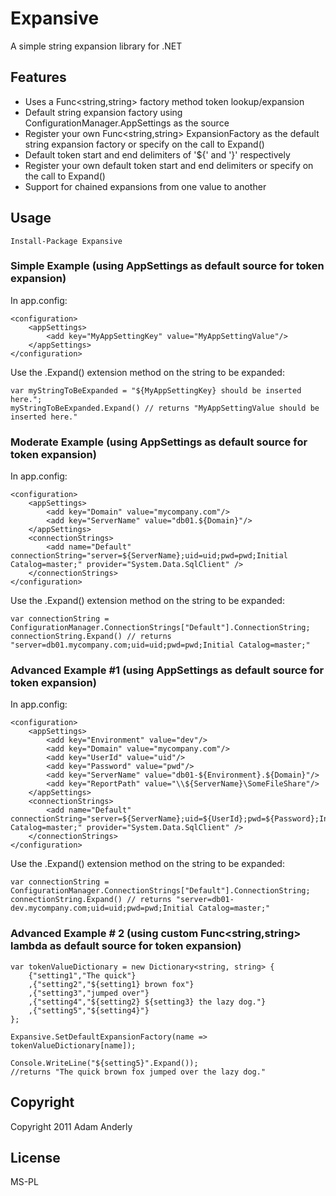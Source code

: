 # Expansive

A simple string expansion library for .NET

## Features

* Uses a Func<string,string> factory method token lookup/expansion
* Default string expansion factory using ConfigurationManager.AppSettings as the source
* Register your own Func<string,string> ExpansionFactory as the default string expansion factory or specify on the call to Expand()
* Default token start and end delimiters of '${' and '}' respectively
* Register your own default token start and end delimiters or specify on the call to Expand()
* Support for chained expansions from one value to another

## Usage

	Install-Package Expansive

### Simple Example (using AppSettings as default source for token expansion)

In app.config:

	<configuration>
		<appSettings>
			<add key="MyAppSettingKey" value="MyAppSettingValue"/>
		</appSettings>
	</configuration>

Use the .Expand() extension method on the string to be expanded:

	var myStringToBeExpanded = "${MyAppSettingKey} should be inserted here.";
	myStringToBeExpanded.Expand() // returns "MyAppSettingValue should be inserted here."
	
### Moderate Example (using AppSettings as default source for token expansion)

In app.config:

	<configuration>
		<appSettings>
			<add key="Domain" value="mycompany.com"/>
			<add key="ServerName" value="db01.${Domain}"/>
		</appSettings>
		<connectionStrings>
			<add name="Default" connectionString="server=${ServerName};uid=uid;pwd=pwd;Initial Catalog=master;" provider="System.Data.SqlClient" />
		</connectionStrings>
	</configuration>

Use the .Expand() extension method on the string to be expanded:

	var connectionString = ConfigurationManager.ConnectionStrings["Default"].ConnectionString;
	connectionString.Expand() // returns "server=db01.mycompany.com;uid=uid;pwd=pwd;Initial Catalog=master;"
	
### Advanced Example #1 (using AppSettings as default source for token expansion)

In app.config:

	<configuration>
		<appSettings>
			<add key="Environment" value="dev"/>
			<add key="Domain" value="mycompany.com"/>
			<add key="UserId" value="uid"/>
			<add key="Password" value="pwd"/>
			<add key="ServerName" value="db01-${Environment}.${Domain}"/>
			<add key="ReportPath" value="\\${ServerName}\SomeFileShare"/>
		</appSettings>
		<connectionStrings>
			<add name="Default" connectionString="server=${ServerName};uid=${UserId};pwd=${Password};Initial Catalog=master;" provider="System.Data.SqlClient" />
		</connectionStrings>
	</configuration>
	
Use the .Expand() extension method on the string to be expanded:

	var connectionString = ConfigurationManager.ConnectionStrings["Default"].ConnectionString;
	connectionString.Expand() // returns "server=db01-dev.mycompany.com;uid=uid;pwd=pwd;Initial Catalog=master;"
	
### Advanced Example # 2 (using custom Func<string,string> lambda as default source for token expansion)

	var tokenValueDictionary = new Dictionary<string, string> {
		{"setting1","The quick"}
		,{"setting2","${setting1} brown fox"}
		,{"setting3","jumped over"}
		,{"setting4","${setting2} ${setting3} the lazy dog."}
		,{"setting5","${setting4}"}
	};

	Expansive.SetDefaultExpansionFactory(name => tokenValueDictionary[name]);

	Console.WriteLine("${setting5}".Expand());
	//returns "The quick brown fox jumped over the lazy dog."

## Copyright

Copyright 2011 Adam Anderly

## License

MS-PL